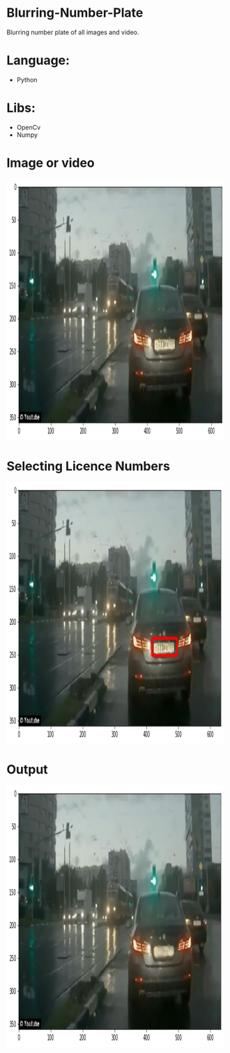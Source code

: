 # Blurring-Number-Plate
Blurring number plate of all images and video.


# Language:
  * Python
  
# Libs:
  * OpenCv
  * Numpy
  
# Image or video
<img src="./bin/download.png" title="working" alt="working" width="500" height="600">


# Selecting Licence Numbers
<img src="./bin/download_1.png" title="working" alt="working" width="500" height="600">


# Output
<img src="./bin/download_3.png" title="working" alt="working" width="500" height="600">


